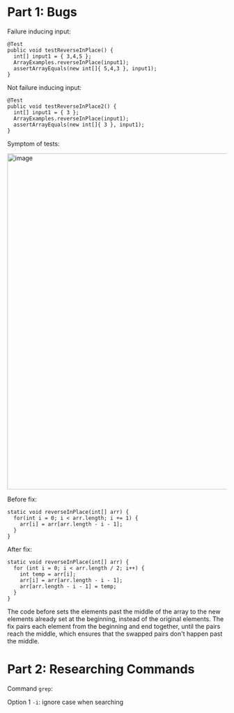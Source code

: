 # Part 1: Bugs


Failure inducing input:
```
@Test 
public void testReverseInPlace() {
  int[] input1 = { 3,4,5 };
  ArrayExamples.reverseInPlace(input1);
  assertArrayEquals(new int[]{ 5,4,3 }, input1);
}
```
Not failure inducing input:
```
@Test
public void testReverseInPlace2() {
  int[] input1 = { 3 };
  ArrayExamples.reverseInPlace(input1);
  assertArrayEquals(new int[]{ 3 }, input1);
}
```
Symptom of tests:

<img width="772" alt="image" src="https://github.com/weihao-lin/cse15l-lab-reports/assets/156358635/8a5ac8b6-de67-4087-bb28-99fdfb10c2aa">

Before fix:
```
static void reverseInPlace(int[] arr) {
  for(int i = 0; i < arr.length; i += 1) {
    arr[i] = arr[arr.length - i - 1];
  }
}
```
After fix:
```
static void reverseInPlace(int[] arr) {
  for (int i = 0; i < arr.length / 2; i++) {
    int temp = arr[i];
    arr[i] = arr[arr.length - i - 1];
    arr[arr.length - i - 1] = temp;
  }
}
```
The code before sets the elements past the middle of the array to the new elements already set at the beginning, instead of the original elements. 
The fix pairs each element from the beginning and end together, until the pairs reach the middle, which ensures that the swapped pairs don't happen past the middle.

# Part 2: Researching Commands 

Command `grep`: 

Option 1 `-i`: ignore case when searching 




